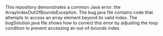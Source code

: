 This repository demonstrates a common Java error: the ArrayIndexOutOfBoundsException.  The bug.java file contains code that attempts to access an array element beyond its valid index.  The bugSolution.java file shows how to correct this error by adjusting the loop condition to prevent accessing an out-of-bounds index.